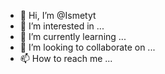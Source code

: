 - 👋 Hi, I’m @Ismetyt
- 👀 I’m interested in ...
- 🌱 I’m currently learning ...
- 💞️ I’m looking to collaborate on ...
- 📫 How to reach me ...

<!---
Ismetyt/Ismetyt is a ✨ special ✨ repository because its `README.md` (this file) appears on your GitHub profile.
You can click the Preview link to take a look at your changes.
--->
